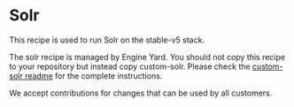 # Solr

This recipe is used to run Solr on the stable-v5 stack.

The solr recipe is managed by Engine Yard. You should not copy this recipe to your repository but instead copy custom-solr. Please check the [custom-solr readme](../../custom-cookbooks/solr/cookbooks/custom-solr) for the complete instructions.

We accept contributions for changes that can be used by all customers.
